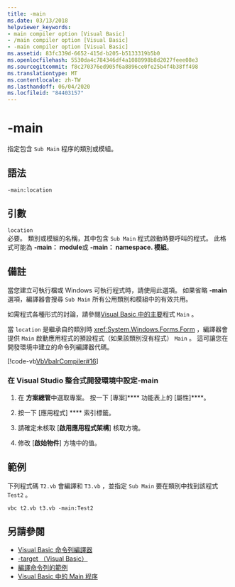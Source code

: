 ```yaml
---
title: -main
ms.date: 03/13/2018
helpviewer_keywords:
- main compiler option [Visual Basic]
- /main compiler option [Visual Basic]
- -main compiler option [Visual Basic]
ms.assetid: 83fc339d-6652-415d-b205-b5133319b5b0
ms.openlocfilehash: 5530da4c784346df4a1088998b8d2027feee08e3
ms.sourcegitcommit: f8c270376ed905f6a8896ce0fe25b4f4b38ff498
ms.translationtype: MT
ms.contentlocale: zh-TW
ms.lasthandoff: 06/04/2020
ms.locfileid: "84403157"
---
```

# <a name="-main"></a>-main
指定包含 `Sub Main` 程序的類別或模組。  
  
## <a name="syntax"></a>語法  
  
```console  
-main:location  
```  
  
## <a name="arguments"></a>引數  
 `location`  
 必要。 類別或模組的名稱，其中包含 `Sub Main` 程式啟動時要呼叫的程式。 此格式可能為 **-main： module**或 **-main： namespace. 模組**。  
  
## <a name="remarks"></a>備註  
 當您建立可執行檔或 Windows 可執行程式時，請使用此選項。 如果省略 **-main**選項，編譯器會搜尋 `Sub Main` 所有公用類別和模組中的有效共用。  
  
 如需程式各種形式的討論，請參閱[Visual Basic 中的主要](../../programming-guide/program-structure/main-procedure.md)程式 `Main` 。  
  
 當 `location` 是繼承自的類別時 <xref:System.Windows.Forms.Form> ，編譯器會提供 `Main` 啟動應用程式的預設程式（如果該類別沒有程式） `Main` 。 這可讓您在開發環境中建立的命令列編譯器代碼。  
  
 [!code-vb[VbVbalrCompiler#16](~/samples/snippets/visualbasic/VS_Snippets_VBCSharp/VbVbalrCompiler/VB/Class1.vb#16)]  
  
### <a name="to-set--main-in-the-visual-studio-integrated-development-environment"></a>在 Visual Studio 整合式開發環境中設定-main  
  
1. 在 **方案總管**中選取專案。 按一下 [專案]**** 功能表上的 [屬性]****。  
  
2. 按一下 [應用程式] **** 索引標籤。  
  
3. 請確定未核取 [**啟用應用程式架構**] 核取方塊。  
  
4. 修改 [**啟始物件**] 方塊中的值。  
  
## <a name="example"></a>範例  
 下列程式碼 `T2.vb` 會編譯和 `T3.vb` ，並指定 `Sub Main` 要在類別中找到該程式 `Test2` 。  
  
```console
vbc t2.vb t3.vb -main:Test2  
```  
  
## <a name="see-also"></a>另請參閱

- [Visual Basic 命令列編譯器](index.md)
- [-target （Visual Basic）](target.md)
- [編譯命令列的範例](sample-compilation-command-lines.md)
- [Visual Basic 中的 Main 程序](../../programming-guide/program-structure/main-procedure.md)
